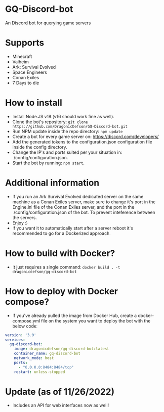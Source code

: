 # GQ-Discord-bot
An Discord bot for querying game servers

# Supports
- Minecraft
- Valheim
- Ark: Survival Evolved
- Space Engineers
- Conan Exiles
- 7 Days to die

# How to install
- Install Node.JS v18 (v16 should work fine as well).
- Clone the bot's repository: `git clone https://github.com/DragonicDefson/GQ-Discord-bot.git`
- Run NPM update inside the repo directory: `npm update`
- Create a bot for every game server on: https://discord.com/developers/
- Add the generated tokens to the configuration.json configuration file inside the config directory.
- Change the IP's and ports suited per your situation in: ./config/configuration.json.
- Start the bot by running: `npm start`.

# Additional information
- If you run an Ark Survival Evolved dedicated server on the same machine as a Conan Exiles server, make sure to change it's port in the Engine.ini file of the Conan Exiles server, and the port in the ./config/configuration.json of the bot. To prevent inteference between the servers.
- Enjoy :)
- If you want it to automatically start after a server reboot it's recommended to go for a Dockerized approach.

# How to build with Docker?
- It just requires a single command: `docker build . -t dragonicdefson/gq-discord-bot`

# How to deploy with Docker compose?
- If you've already pulled the image from Docker Hub, create a docker-compose.yml file on the system you want to deploy the bot with the below code:

```yml
version: '3.9'
services:
  gq-discord-bot:
    image: dragonicdefson/gq-discord-bot:latest
    container_name: gq-discord-bot
    network_mode: host
    ports:
      - "0.0.0.0:8484:8484/tcp"
    restart: unless-stopped
```

# Update (as of 11/26/2022)
- Includes an API for web interfaces now as well!
